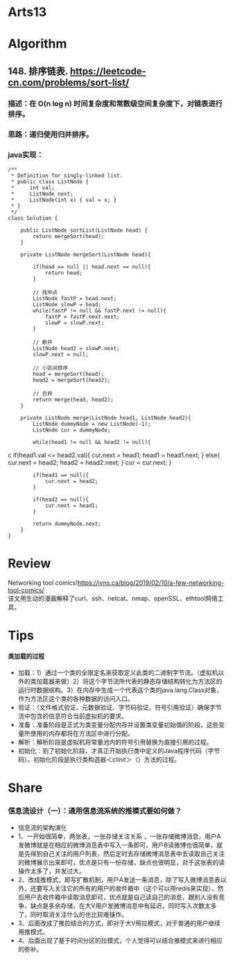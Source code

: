 Arts13
===

# Algorithm
## 148. 排序链表.  <https://leetcode-cn.com/problems/sort-list/>
### 描述：在 O(n log n) 时间复杂度和常数级空间复杂度下，对链表进行排序。
### 思路：递归使用归并排序。
### java实现：
	/**
	 * Definition for singly-linked list.
	 * public class ListNode {
	 *     int val;
	 *     ListNode next;
	 *     ListNode(int x) { val = x; }
	 * }
	 */
	class Solution {

		public ListNode sortList(ListNode head) {
			return mergeSort(head);
		}
		
		private ListNode mergeSort(ListNode head){
			
			if(head == null || head.next == null){
				return head;
			}
			
			// 找中点
			ListNode fastP = head.next;
			ListNode slowP = head;
			while(fastP != null && fastP.next != null){
				fastP = fastP.next.next;
				slowP = slowP.next;
			}
			
			// 断开
			ListNode head2 = slowP.next;
			slowP.next = null;
			
			// 小区间排序
			head = mergeSort(head);
			head2 = mergeSort(head2);
			
			// 合并
			return merge(head, head2);
		}
		
		private ListNode merge(ListNode head1, ListNode head2){
			ListNode dummyNode = new ListNode(-1);
			ListNode cur = dummyNode;
			
			while(head1 != null && head2 != null){
c				if(head1.val <= head2.val){
					cur.next = head1;
					head1 = head1.next;
				} else{
					cur.next = head2;
					head2 = head2.next;
				}
				cur = cur.next;
			}
			
			if(head1 == null){
				cur.next = head2;
			}
			
			if(head2 == null){
				cur.next = head1;
			}
			
			return dummyNode.next;
		}
	}
	
# Review
Networking tool comics!<https://jvns.ca/blog/2019/02/10/a-few-networking-tool-comics/>  
该文用生动的漫画解释了curl、ssh、netcat、nmap、openSSL、ethtool网络工具。



# Tips
#### 类加载的过程
 - 加载：1）通过一个类的全限定名来获取定义此类的二进制字节流。（虚拟机以外的类加载器来做）2）将这个字节流所代表的静态存储结构转化为方法区的运行时数据结构。3）在内存中生成一个代表这个类的java.lang.Class对象，作为方法区这个类的各种数据的访问入口。
 - 验证：（文件格式验证、元数据验证、字节码验证、符号引用验证）确保字节流中包含的信息符合当前虚拟机的要求。
 - 准备：准备阶段是正式为类变量分配内存并设置类变量初始值的阶段，这些变量所使用的内存都将在方法区中进行分配。
 - 解析：解析阶段是虚拟机将常量池内的符号引用替换为直接引用的过程。
 - 初始化：到了初始化阶段，才真正开始执行类中定义的Java程序代码（字节码）。初始化阶段是执行类构造器＜clinit＞（）方法的过程。

# Share
### 信息流设计（一）：通用信息流系统的推模式要如何做？
 - 信息流的架构演化
 - 1、一开始很简单，两张表，一张存储关注关系 ，一张存储微博消息，用户A发微博就是在相应的微博消息表中写入一条即可，用户B读微博也很简单，就是先得到自己关注的用户列表，然后定时去存储微博消息表中去读取自己关注的微博展示出来即可，优点是只有一份存储，缺点也很明显，对于这张表的读操作太多了，并发过大。
 - 2、改成推模式，即写扩散机制，用户A发送一条消息，除了写入微博消息表以外，还要写入关注它的所有的用户的收件箱中（这个可以用redis来实现），然后用户去收件箱中读取消息即可，优点就是自己读自己的消息，跟别人没有竞争，缺点是多余存储，在大V用户发微博消息中有延迟，同时写入次数太多了，同时取消关注什么的也比较难操作。
 - 3、后面改成了推拉结合的方式，即对于大V用拉模式，对于普通的用户继续用推模式。
 - 4、后面出现了基于时间分区的拉模式，个人觉得可以结合推模式来进行相应的弥补。

